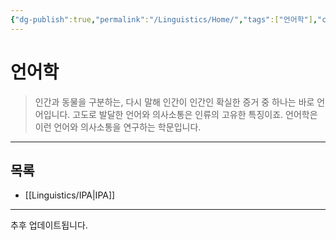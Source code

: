 ```yaml
---
{"dg-publish":true,"permalink":"/Linguistics/Home/","tags":["언어학"],"created":"2024-04-05T17:39:49.766+09:00","updated":"2024-06-11T16:46:15.764+09:00"}
---
```



# 언어학

> 인간과 동물을 구분하는, 다시 말해 인간이 인간인 확실한 증거 중 하나는 바로 언어입니다. 고도로 발달한 언어와 의사소통은 인류의 고유한 특징이죠. 언어학은 이런 언어와 의사소통을 연구하는 학문입니다. 

---

## 목록

+ [[Linguistics/IPA\|IPA]]

---
추후 업데이트됩니다.